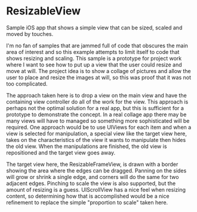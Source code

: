 ResizableView
=============

Sample iOS app that shows a simple view that can be sized, scaled and moved by touches.

I'm no fan of samples that are jammed full of code that obscures the main area of interest and so this example attempts to limit itself to code that shows resizing and scaling. This sample is a prototype for project work where I want to see how to put up a view that the user could resize and move at will. The project idea is to show a collage of pictures and allow the user to place and resize the images at will, so this was proof that it was not too complicated.

The approach taken here is to drop a view on the main view and have the containing view controller do all of the work for the view. This approach is perhaps not the optimal solution for a real app, but this is sufficient for a prototype to demonstrate the concept. In a real collage app there may be many views will have to managed so something more sophisticated will be required. One approach would be to use UIViews for each item and when a view is selected for manipulation, a special view like the target view here, takes on the characteristics of the view it wants to manipulate then hides the old view. When the manipulations are finished, the old view is repositioned and the target view goes away.

The target view here, the ResizableFrameView, is drawn with a border showing the area where the edges can be dragged. Panning on the sides will grow or shrink a single edge, and corners will do the same for two adjacent edges. Pinching to scale the view is also supported, but the amount of resizing is a guess. UIScrollView has a nice feel when resizing content, so determining how that is accomplished would be a nice refinement to replace the simple "proportion to scale" taken here.
